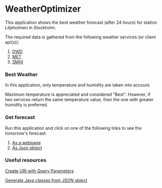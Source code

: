 # WeatherOptimizer

This application shows the best weather forecast (after 24 hours) for station Liljeholmen in Stockholm.

The required data is gathered from the following weather services (or client api(s)):

1. [DWD](https://api.open-meteo.com/v1/dwd-icon?latitude=59.3094&longitude=18.0234&hourly=temperature_2m,relative_humidity_2m,precipitation&timezone=Europe%2FBerlin&forecast_days=2)
2. [MET](https://api.met.no/weatherapi/locationforecast/2.0/compact?lat=59.3110&lon=18.0300)
3. [SMHI](https://opendata-download-metfcst.smhi.se/api/category/pmp3g/version/2/geotype/point/lon/18.0300/lat/59.3110/data.json)

### Best Weather
In this application, only temperature and humidity are taken into account.

Maximum temperature is appreciated and considered "Best".
However, if two services return the same temperature value, then the one with greater humidity is preferred.

### Get forecast
Run this application and click on one of the following links to see the tomorrow's forecast:

1. [As a webpage](http://localhost:8080/weather/forecast)
2. [As Json object](http://localhost:8080/api/v1/weather/forecast)

### Useful resources
[Create URI with Query Parameters](https://www.baeldung.com/webflux-webclient-parameters)

[Generate Java classes from JSON object](https://www.jsonschema2pojo.org/)
